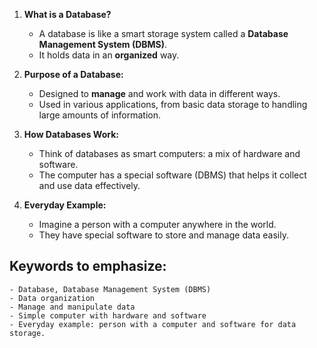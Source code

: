 
1. **What is a Database?**
    
    - A database is like a smart storage system called a **Database Management System (DBMS)**.
    - It holds data in an **organized** way.
    
2. **Purpose of a Database:**
    
    - Designed to **manage** and work with data in different ways.
    - Used in various applications, from basic data storage to handling large amounts of information.
    
3. **How Databases Work:**
    
    - Think of databases as smart computers: a mix of hardware and software.
    - The computer has a special software (DBMS) that helps it collect and use data effectively.
    
4. **Everyday Example:**
    
    - Imagine a person with a computer anywhere in the world.
    - They have special software to store and manage data easily.

## Keywords to emphasize:

```
- Database, Database Management System (DBMS)
- Data organization
- Manage and manipulate data
- Simple computer with hardware and software
- Everyday example: person with a computer and software for data storage.
```
